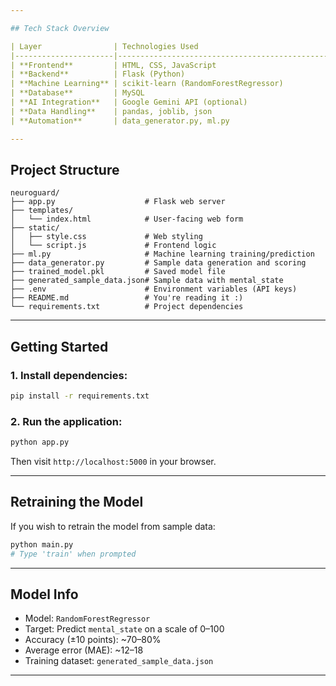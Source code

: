 ```yaml
---

## Tech Stack Overview

| Layer                | Technologies Used                                    | Purpose |
|----------------------|------------------------------------------------------|---------|
| **Frontend**         | HTML, CSS, JavaScript                                | Collect user input through a responsive web form |
| **Backend**          | Flask (Python)                                       | Process user input, call ML model, and return response |
| **Machine Learning** | scikit-learn (RandomForestRegressor)                | Predict mental state (0–100) from lifestyle input |
| **Database**         | MySQL                                               | Store historical user data and mental state records |
| **AI Integration**   | Google Gemini API (optional)                        | Generate context-aware suggestions |
| **Data Handling**    | pandas, joblib, json                                | Load and save data/models, preprocess features |
| **Automation**       | data_generator.py, ml.py                            | Generate realistic training data and train ML model |

---
```


## Project Structure

```
neuroguard/
├── app.py                    # Flask web server
├── templates/
│   └── index.html            # User-facing web form
├── static/
│   ├── style.css             # Web styling
│   └── script.js             # Frontend logic
├── ml.py                     # Machine learning training/prediction
├── data_generator.py         # Sample data generation and scoring
├── trained_model.pkl         # Saved model file
├── generated_sample_data.json# Sample data with mental_state
├── .env                      # Environment variables (API keys)
├── README.md                 # You're reading it :)
└── requirements.txt          # Project dependencies
```

---

## Getting Started

### 1. Install dependencies:

```bash
pip install -r requirements.txt
```

### 2. Run the application:

```bash
python app.py
```

Then visit `http://localhost:5000` in your browser.

---

## Retraining the Model

If you wish to retrain the model from sample data:

```bash
python main.py
# Type 'train' when prompted
```

---

## Model Info

- Model: `RandomForestRegressor`
- Target: Predict `mental_state` on a scale of 0–100
- Accuracy (±10 points): ~70–80%
- Average error (MAE): ~12–18
- Training dataset: `generated_sample_data.json`

---
